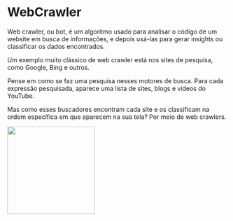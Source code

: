 # WebCrawler

Web crawler, ou bot, é um algoritmo usado para analisar o código de um website em busca de informações, e depois usá-las para gerar insights ou classificar os dados encontrados.

Um exemplo muito clássico de web crawler está nos sites de pesquisa, como Google, Bing e outros.

Pense em como se faz uma pesquisa nesses motores de busca. Para cada expressão pesquisada, aparece uma lista de sites, blogs e vídeos do YouTube.

Mas como esses buscadores encontram cada site e os classificam na ordem específica em que aparecem na sua tela? Por meio de web crawlers.

<img src='https://cdn.pixabay.com/photo/2017/10/24/00/39/bot-icon-2883144_960_720.png' width='200px' />
